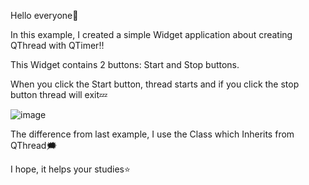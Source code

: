 Hello everyone:new_moon_with_face:

In this example, I created a simple Widget application about creating QThread with QTimer:bangbang:

This Widget contains 2 buttons: Start and Stop buttons.

When you click the Start button, thread starts and if you click the stop button thread will exit:zzz:

![image](https://user-images.githubusercontent.com/91613858/218699778-d23d51b7-3387-4555-8557-5b7ede621e38.png)

The difference from last example, I use the Class which Inherits from QThread:right_anger_bubble:	

I hope, it helps your studies:star:

